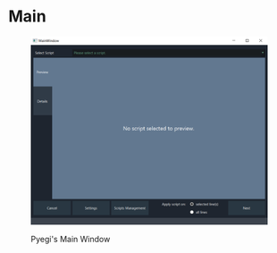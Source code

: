 # Main

<figure><img src="../../.gitbook/assets/main window.png" alt=""><figcaption><p>Pyegi's Main Window</p></figcaption></figure>

